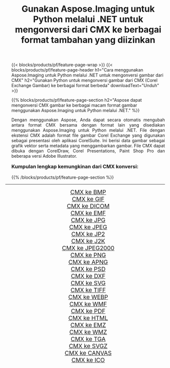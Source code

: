 ﻿---
title: Gunakan Aspose.Imaging untuk Python melalui .NET untuk mengonversi dari CMX ke berbagai format tambahan yang diizinkan 
weight: 3920
url: /id/python-net/conversion/from/cmx/ 
lang: id
langdirlevel: 2
locales: zh-hans,ja,it,ru,de,es,fr,nl,id,lt,pl,pt,vi,tr,ko,zh-hant,ar,hi,th,sv,cs,uk,he
description: Anda dapat dengan cepat mengubah dari CMX(Corel Exchange Gambar) menjadi berbagai format menggunakan Aspose.Imaging untuk Python melalui .NET.
---

{{< blocks/products/pf/feature-page-wrap >}}
{{< blocks/products/pf/feature-page-header h1="Cara menggunakan Aspose.Imaging untuk Python melalui .NET untuk mengonversi gambar dari CMX" h2="Gunakan Python untuk mengonversi gambar dari CMX (Corel Exchange Gambar) ke berbagai format berbeda" downloadText="Unduh" >}}


{{% blocks/products/pf/feature-page-section  h2="Aspose dapat mengonversi CMX gambar ke berbagai macam format gambar menggunakan Aspose.Imaging untuk Python melalui .NET." %}}
<p align=justify>Dengan menggunakan Aspose, Anda dapat secara otomatis mengubah antara format CMX bersama dengan format lain yang disediakan menggunakan Aspose.Imaging untuk Python melalui .NET. File dengan ekstensi CMX adalah format file gambar Corel Exchange yang digunakan sebagai presentasi oleh aplikasi CorelSuite. Ini berisi data gambar sebagai grafik vektor serta metadata yang menggambarkan gambar. File CMX dapat dibuka dengan CorelDraw, Corel Presentations, Paint Shop Pro dan beberapa versi Adobe Illustrator.</p>
<h3 style="margin-top:16px;">
Kumpulan lengkap kemungkinan dari CMX konversi:
</h3>
{{% /blocks/products/pf/feature-page-section %}}
<div class="container-fluid productfamilypage bg-gray">
    <div class="convertypes bg-gray agp-content section">
        <div class="container">
		<hr style="margin-left:-20px;"/>
		<div class="row other-converters" style="gap: 10px;font-size: 19px;text-align:center;">
		    <div class='col-md-3 other-converter remove-lp remove-rp'><a href="/imaging/id/python-net/conversion/cmx-to-bmp/" style="padding:15px;">CMX ke BMP</a></div><div class='col-md-3 other-converter remove-lp remove-rp'><a href="/imaging/id/python-net/conversion/cmx-to-gif/" style="padding:15px;">CMX ke GIF</a></div><div class='col-md-3 other-converter remove-lp remove-rp'><a href="/imaging/id/python-net/conversion/cmx-to-dicom/" style="padding:15px;">CMX ke DICOM</a></div><div class='col-md-3 other-converter remove-lp remove-rp'><a href="/imaging/id/python-net/conversion/cmx-to-emf/" style="padding:15px;">CMX ke EMF</a></div><div class='col-md-3 other-converter remove-lp remove-rp'><a href="/imaging/id/python-net/conversion/cmx-to-jpg/" style="padding:15px;">CMX ke JPG</a></div><div class='col-md-3 other-converter remove-lp remove-rp'><a href="/imaging/id/python-net/conversion/cmx-to-jpeg/" style="padding:15px;">CMX ke JPEG</a></div><div class='col-md-3 other-converter remove-lp remove-rp'><a href="/imaging/id/python-net/conversion/cmx-to-jp2/" style="padding:15px;">CMX ke JP2</a></div><div class='col-md-3 other-converter remove-lp remove-rp'><a href="/imaging/id/python-net/conversion/cmx-to-j2k/" style="padding:15px;">CMX ke J2K</a></div><div class='col-md-3 other-converter remove-lp remove-rp'><a href="/imaging/id/python-net/conversion/cmx-to-jpeg2000/" style="padding:15px;">CMX ke JPEG2000</a></div><div class='col-md-3 other-converter remove-lp remove-rp'><a href="/imaging/id/python-net/conversion/cmx-to-png/" style="padding:15px;">CMX ke PNG</a></div><div class='col-md-3 other-converter remove-lp remove-rp'><a href="/imaging/id/python-net/conversion/cmx-to-apng/" style="padding:15px;">CMX ke APNG</a></div><div class='col-md-3 other-converter remove-lp remove-rp'><a href="/imaging/id/python-net/conversion/cmx-to-psd/" style="padding:15px;">CMX ke PSD</a></div><div class='col-md-3 other-converter remove-lp remove-rp'><a href="/imaging/id/python-net/conversion/cmx-to-dxf/" style="padding:15px;">CMX ke DXF</a></div><div class='col-md-3 other-converter remove-lp remove-rp'><a href="/imaging/id/python-net/conversion/cmx-to-svg/" style="padding:15px;">CMX ke SVG</a></div><div class='col-md-3 other-converter remove-lp remove-rp'><a href="/imaging/id/python-net/conversion/cmx-to-tiff/" style="padding:15px;">CMX ke TIFF</a></div><div class='col-md-3 other-converter remove-lp remove-rp'><a href="/imaging/id/python-net/conversion/cmx-to-webp/" style="padding:15px;">CMX ke WEBP</a></div><div class='col-md-3 other-converter remove-lp remove-rp'><a href="/imaging/id/python-net/conversion/cmx-to-wmf/" style="padding:15px;">CMX ke WMF</a></div><div class='col-md-3 other-converter remove-lp remove-rp'><a href="/imaging/id/python-net/conversion/cmx-to-pdf/" style="padding:15px;">CMX ke PDF</a></div><div class='col-md-3 other-converter remove-lp remove-rp'><a href="/imaging/id/python-net/conversion/cmx-to-html/" style="padding:15px;">CMX ke HTML</a></div><div class='col-md-3 other-converter remove-lp remove-rp'><a href="/imaging/id/python-net/conversion/cmx-to-emz/" style="padding:15px;">CMX ke EMZ</a></div><div class='col-md-3 other-converter remove-lp remove-rp'><a href="/imaging/id/python-net/conversion/cmx-to-wmz/" style="padding:15px;">CMX ke WMZ</a></div><div class='col-md-3 other-converter remove-lp remove-rp'><a href="/imaging/id/python-net/conversion/cmx-to-tga/" style="padding:15px;">CMX ke TGA</a></div><div class='col-md-3 other-converter remove-lp remove-rp'><a href="/imaging/id/python-net/conversion/cmx-to-svgz/" style="padding:15px;">CMX ke SVGZ</a></div><div class='col-md-3 other-converter remove-lp remove-rp'><a href="/imaging/id/python-net/conversion/cmx-to-canvas/" style="padding:15px;">CMX ke CANVAS</a></div><div class='col-md-3 other-converter remove-lp remove-rp'><a href="/imaging/id/python-net/conversion/cmx-to-ico/" style="padding:15px;">CMX ke ICO</a></div>
                </div>
        </div>
    </div>
</div>
<br/>

